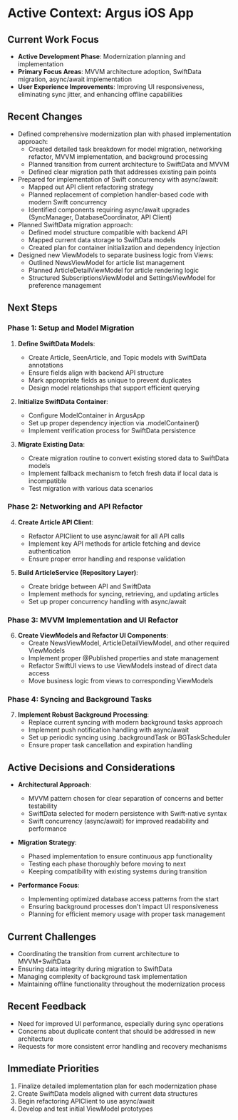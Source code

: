 # Active Context: Argus iOS App

## Current Work Focus
- **Active Development Phase**: Modernization planning and implementation
- **Primary Focus Areas**: MVVM architecture adoption, SwiftData migration, async/await implementation
- **User Experience Improvements**: Improving UI responsiveness, eliminating sync jitter, and enhancing offline capabilities

## Recent Changes
- Defined comprehensive modernization plan with phased implementation approach:
  - Created detailed task breakdown for model migration, networking refactor, MVVM implementation, and background processing
  - Planned transition from current architecture to SwiftData and MVVM
  - Defined clear migration path that addresses existing pain points
- Prepared for implementation of Swift concurrency with async/await:
  - Mapped out API client refactoring strategy
  - Planned replacement of completion handler-based code with modern Swift concurrency
  - Identified components requiring async/await upgrades (SyncManager, DatabaseCoordinator, API Client)
- Planned SwiftData migration approach:
  - Defined model structure compatible with backend API
  - Mapped current data storage to SwiftData models
  - Created plan for container initialization and dependency injection
- Designed new ViewModels to separate business logic from Views:
  - Outlined NewsViewModel for article list management
  - Planned ArticleDetailViewModel for article rendering logic
  - Structured SubscriptionsViewModel and SettingsViewModel for preference management

## Next Steps

### Phase 1: Setup and Model Migration
1. **Define SwiftData Models**:
   - Create Article, SeenArticle, and Topic models with SwiftData annotations
   - Ensure fields align with backend API structure
   - Mark appropriate fields as unique to prevent duplicates
   - Design model relationships that support efficient querying

2. **Initialize SwiftData Container**:
   - Configure ModelContainer in ArgusApp
   - Set up proper dependency injection via .modelContainer()
   - Implement verification process for SwiftData persistence

3. **Migrate Existing Data**:
   - Create migration routine to convert existing stored data to SwiftData models
   - Implement fallback mechanism to fetch fresh data if local data is incompatible
   - Test migration with various data scenarios

### Phase 2: Networking and API Refactor
4. **Create Article API Client**:
   - Refactor APIClient to use async/await for all API calls
   - Implement key API methods for article fetching and device authentication
   - Ensure proper error handling and response validation

5. **Build ArticleService (Repository Layer)**:
   - Create bridge between API and SwiftData
   - Implement methods for syncing, retrieving, and updating articles
   - Set up proper concurrency handling with async/await

### Phase 3: MVVM Implementation and UI Refactor
6. **Create ViewModels and Refactor UI Components**:
   - Create NewsViewModel, ArticleDetailViewModel, and other required ViewModels
   - Implement proper @Published properties and state management
   - Refactor SwiftUI views to use ViewModels instead of direct data access
   - Move business logic from views to corresponding ViewModels

### Phase 4: Syncing and Background Tasks
7. **Implement Robust Background Processing**:
   - Replace current syncing with modern background tasks approach
   - Implement push notification handling with async/await
   - Set up periodic syncing using .backgroundTask or BGTaskScheduler
   - Ensure proper task cancellation and expiration handling

## Active Decisions and Considerations
- **Architectural Approach**: 
  - MVVM pattern chosen for clear separation of concerns and better testability
  - SwiftData selected for modern persistence with Swift-native syntax
  - Swift concurrency (async/await) for improved readability and performance

- **Migration Strategy**: 
  - Phased implementation to ensure continuous app functionality
  - Testing each phase thoroughly before moving to next
  - Keeping compatibility with existing systems during transition

- **Performance Focus**: 
  - Implementing optimized database access patterns from the start
  - Ensuring background processes don't impact UI responsiveness
  - Planning for efficient memory usage with proper task management

## Current Challenges
- Coordinating the transition from current architecture to MVVM+SwiftData
- Ensuring data integrity during migration to SwiftData
- Managing complexity of background task implementation
- Maintaining offline functionality throughout the modernization process

## Recent Feedback
- Need for improved UI performance, especially during sync operations
- Concerns about duplicate content that should be addressed in new architecture
- Requests for more consistent error handling and recovery mechanisms

## Immediate Priorities
1. Finalize detailed implementation plan for each modernization phase
2. Create SwiftData models aligned with current data structures
3. Begin refactoring APIClient to use async/await
4. Develop and test initial ViewModel prototypes
